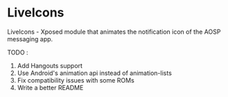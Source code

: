 LiveIcons
=========

LiveIcons - Xposed module that animates the notification icon of the AOSP messaging app.

  TODO :
  1. Add Hangouts support
  2. Use Android's animation api instead of animation-lists
  3. Fix compatibility issues with some ROMs
  4. Write a better README

